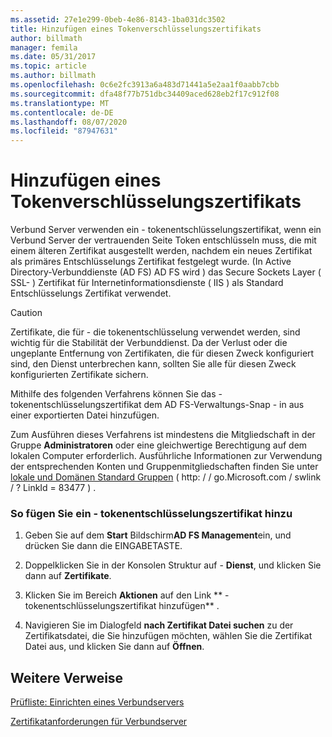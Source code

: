 ```yaml
---
ms.assetid: 27e1e299-0beb-4e86-8143-1ba031dc3502
title: Hinzufügen eines Tokenverschlüsselungszertifikats
author: billmath
manager: femila
ms.date: 05/31/2017
ms.topic: article
ms.author: billmath
ms.openlocfilehash: 0c6e2fc3913a6a483d71441a5e2aa1f0aabb7cbb
ms.sourcegitcommit: dfa48f77b751dbc34409aced628eb2f17c912f08
ms.translationtype: MT
ms.contentlocale: de-DE
ms.lasthandoff: 08/07/2020
ms.locfileid: "87947631"
---
```

# <a name="add-a-token-decrypting-certificate"></a>Hinzufügen eines Tokenverschlüsselungszertifikats

Verbund Server verwenden ein \- tokenentschlüsselungszertifikat, wenn ein Verbund Server der vertrauenden Seite Token entschlüsseln muss, die mit einem älteren Zertifikat ausgestellt werden, nachdem ein neues Zertifikat als primäres Entschlüsselungs Zertifikat festgelegt wurde. \(In Active Directory-Verbunddienste (AD FS) AD FS wird \) das Secure Sockets Layer \( SSL- \) Zertifikat für Internetinformationsdienste \( IIS \) als Standard Entschlüsselungs Zertifikat verwendet.

> [!CAUTION]
> Zertifikate, die für \- die tokenentschlüsselung verwendet werden, sind wichtig für die Stabilität der Verbunddienst. Da der Verlust oder die ungeplante Entfernung von Zertifikaten, die für diesen Zweck konfiguriert sind, den Dienst unterbrechen kann, sollten Sie alle für diesen Zweck konfigurierten Zertifikate sichern.

Mithilfe des folgenden Verfahrens können Sie das \- tokenentschlüsselungszertifikat dem AD FS-Verwaltungs-Snap \- in aus einer exportierten Datei hinzufügen.

Zum Ausführen dieses Verfahrens ist mindestens die Mitgliedschaft in der Gruppe **Administratoren** oder eine gleichwertige Berechtigung auf dem lokalen Computer erforderlich.  Ausführliche Informationen zur Verwendung der entsprechenden Konten und Gruppenmitgliedschaften finden Sie unter [lokale und Domänen Standard Gruppen](https://go.microsoft.com/fwlink/?LinkId=83477) \( http: \/ \/ go.Microsoft.com \/ swlink \/ ? LinkId \= 83477 \) .

### <a name="to-add-a-token-decrypting-certificate"></a>So fügen Sie ein \- tokenentschlüsselungszertifikat hinzu

1.  Geben Sie auf dem **Start** Bildschirm**AD FS Management**ein, und drücken Sie dann die EINGABETASTE.

2.  Doppelklicken Sie in der Konsolen Struktur auf \- **Dienst**, und klicken Sie dann auf **Zertifikate**.

3.  Klicken Sie im Bereich **Aktionen** auf den Link ** \- tokenentschlüsselungszertifikat hinzufügen** .

4.  Navigieren Sie im Dialogfeld **nach Zertifikat Datei suchen** zu der Zertifikatsdatei, die Sie hinzufügen möchten, wählen Sie die Zertifikat Datei aus, und klicken Sie dann auf **Öffnen**.

## <a name="additional-references"></a>Weitere Verweise
[Prüfliste: Einrichten eines Verbundservers](Checklist--Setting-Up-a-Federation-Server.md)

[Zertifikatanforderungen für Verbundserver](../design/certificate-requirements-for-federation-servers.md)


